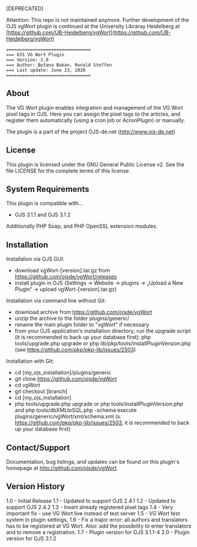 [DEPRECATED]

Attention: This repo is not maintained anymore. Further development of the OJS vgWort plugin is continued at the University Libraray Heidelberg at [https://github.com/UB-Heidelberg/vgWort](https://github.com/UB-Heidelberg/vgWort)

```
================================
=== OJS VG Wort Plugin
=== Version: 2.0
=== Author: Božana Bokan, Ronald Steffen
=== Last update: June 23, 2020
================================
```

About
-----
The VG Wort plugin enables integration and management of the VG Wort pixel tags in OJS. Here you can assign the pixel tags to the articles, and register them automatically (using a cron job or AcronPlugin) or manually.

The plugin is a part of the project OJS-de.net (http://www.ojs-de.net)

License
-------
This plugin is licensed under the GNU General Public License v2. See the file LICENSE for the complete terms of this license.

System Requirements
-------------------
This plugin is compatible with...
- OJS 3.1.1 and OJS 3.1.2

Additionally PHP Soap, and PHP OpenSSL extension modules.

Installation
------------
Installalion via OJS GUI:
 - download vgWort-[version].tar.gz from https://github.com/ojsde/vgWort/releases
 - install plugin in OJS (Settings -> Website -> plugins -> „Upload a New Plugin“ -> upload vgWort-[version].tar.gz)

Installation via command line without Git:
 - download archive from https://github.com/ojsde/vgWort
 - unzip the archive to the folder plugins/generic/
 - rename the main plugin folder to "vgWort" if necessary
 - from your OJS application's installation directory, run the upgrade script (it is recommended to back up your database first):
   php tools/upgrade.php upgrade or php lib/pkp/tools/installPluginVersion.php (see https://github.com/pkp/pkp-lib/issues/2503)

Installation with Git:
 - cd [my_ojs_installation]/plugins/generic
 - git clone https://github.com/ojsde/vgWort
 - cd vgWort
 - git checkout [branch]
 - cd [my_ojs_installation]
 - php tools/upgrade.php upgrade
     or
   php tools/installPluginVersion.php
     and
   php tools/dbXMLtoSQL.php -schema execute plugins/generic/vgWort/xml/schema.xml
   (s. https://github.com/pkp/pkp-lib/issues/2503, it is recommended to back up your database first)

Contact/Support
---------------
Documentation, bug listings, and updates can be found on this plugin's homepage
at <http://github.com/ojsde/vgWort>.

Version History
---------------
1.0	- Initial Release
1.1	- Updated to support OJS 2.4.1
1.2 - Updated to support OJS 2.4.2
1.3 - Insert already registered pixel tags
1.4 - Very important fix - use VG Wort live instead of test server
1.5 - VG Wort test system in plugin settings, 
1.6 - Fix a major error: all authors and translators has to be registered at VG Wort. Also: add the possibility to enter translators and to remove a registration.
1.7 - Plugin version for OJS 3.1.1-4
2.0 - Plugin version for OJS 3.1.2
